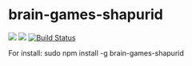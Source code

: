 # brain-games-shapurid
<a href="https://codeclimate.com/github/Shapurid/project-lvl1-s454/maintainability"><img src="https://api.codeclimate.com/v1/badges/18e85676945c9e48ca23/maintainability" /></a>
<a href="https://codeclimate.com/github/Shapurid/project-lvl1-s454/test_coverage"><img src="https://api.codeclimate.com/v1/badges/18e85676945c9e48ca23/test_coverage" /></a>
[![Build Status](https://travis-ci.com/Shapurid/project-lvl1-s454.svg?branch=master)](https://travis-ci.com/Shapurid/project-lvl1-s454)

For install:
	sudo npm install -g brain-games-shapurid
